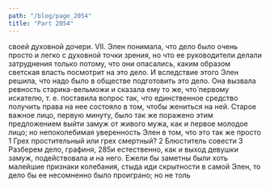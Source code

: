 ```yaml
---
path: "/blog/page_2054"
title: "Part 2054"
---
```


 своей духовной дочери.
VII.
Элен понимала, что дело было очень просто и легко с духовной точки зрения, но что ее руководители делали затруднения только потому, что они опасались, каким образом светская власть посмотрит на это дело.
И вследствие этого Элен решила, что надо было в обществе подготовить это дело. Она вызвала ревность старика-вельможи и сказала ему то же, что̀ первому искателю, т. е. поставила вопрос так, что единственное средство получить права на нее состояло в том, чтобы жениться на ней. Старое важное лицо, первую минуту, было так же поражено этим предложением выйти замуж от живого мужа, как и первое молодое лицо; но непоколебимая уверенность Элен в том, что это так же просто 1 Грех простительный или грех смертный?
2 Блюститель совести
3 Разберем дело, графиня,
285и естественно, как и выход девушки замуж, подействовала и на него. Ежели бы заметны были хоть малейшие признаки колебания, стыда иди скрытности в самой Элен, то дело бы ее несомненно было проиграно; но не толь
